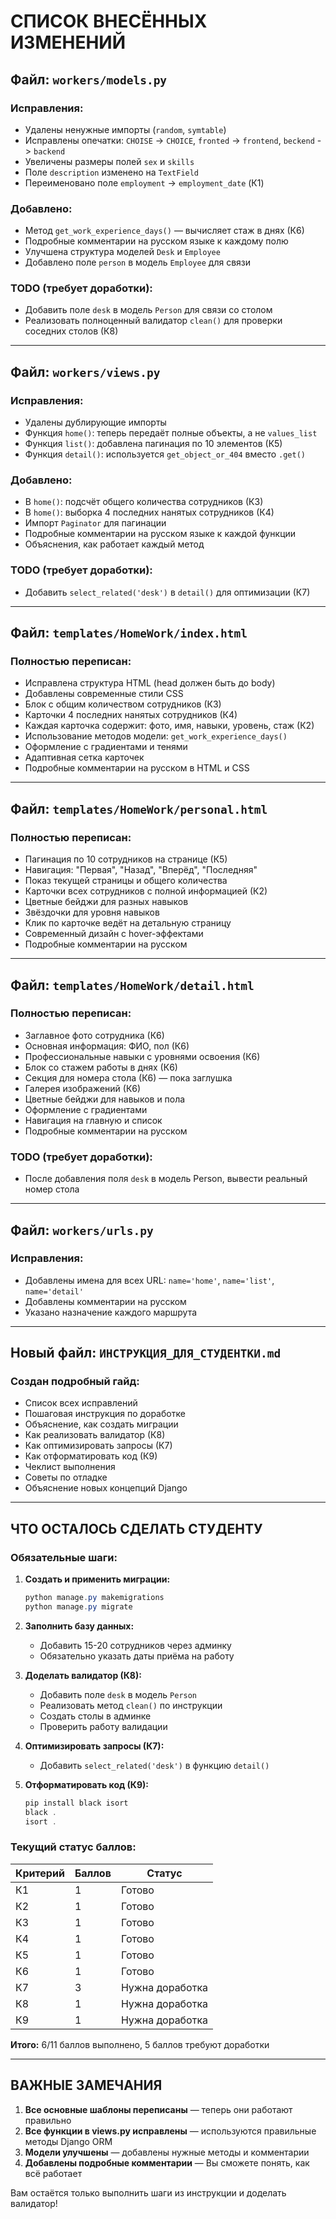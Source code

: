 # СПИСОК ВНЕСЁННЫХ ИЗМЕНЕНИЙ

## Файл: `workers/models.py`

### Исправления:
- Удалены ненужные импорты (`random`, `symtable`)
- Исправлены опечатки: `CHOISE` -> `CHOICE`, `fronted` -> `frontend`, `beckend` -> `backend`
- Увеличены размеры полей `sex` и `skills`
- Поле `description` изменено на `TextField`
- Переименовано поле `employment` -> `employment_date` (К1)

### Добавлено:
- Метод `get_work_experience_days()` — вычисляет стаж в днях (К6)
- Подробные комментарии на русском языке к каждому полю
- Улучшена структура моделей `Desk` и `Employee`
- Добавлено поле `person` в модель `Employee` для связи

### TODO (требует доработки):
- Добавить поле `desk` в модель `Person` для связи со столом
- Реализовать полноценный валидатор `clean()` для проверки соседних столов (К8)

---

## Файл: `workers/views.py`

### Исправления:
- Удалены дублирующие импорты
- Функция `home()`: теперь передаёт полные объекты, а не `values_list`
- Функция `list()`: добавлена пагинация по 10 элементов (К5)
- Функция `detail()`: используется `get_object_or_404` вместо `.get()`

### Добавлено:
- В `home()`: подсчёт общего количества сотрудников (К3)
- В `home()`: выборка 4 последних нанятых сотрудников (К4)
- Импорт `Paginator` для пагинации
- Подробные комментарии на русском языке к каждой функции
- Объяснения, как работает каждый метод

### TODO (требует доработки):
- Добавить `select_related('desk')` в `detail()` для оптимизации (К7)

---

## Файл: `templates/HomeWork/index.html`

### Полностью переписан:
- Исправлена структура HTML (head должен быть до body)
- Добавлены современные стили CSS
- Блок с общим количеством сотрудников (К3)
- Карточки 4 последних нанятых сотрудников (К4)
- Каждая карточка содержит: фото, имя, навыки, уровень, стаж (К2)
- Использование методов модели: `get_work_experience_days()`
- Оформление с градиентами и тенями
- Адаптивная сетка карточек
- Подробные комментарии на русском в HTML и CSS

---

## Файл: `templates/HomeWork/personal.html`

### Полностью переписан:
- Пагинация по 10 сотрудников на странице (К5)
- Навигация: "Первая", "Назад", "Вперёд", "Последняя"
- Показ текущей страницы и общего количества
- Карточки всех сотрудников с полной информацией (К2)
- Цветные бейджи для разных навыков
- Звёздочки для уровня навыков
- Клик по карточке ведёт на детальную страницу
- Современный дизайн с hover-эффектами
- Подробные комментарии на русском

---

## Файл: `templates/HomeWork/detail.html`

### Полностью переписан:
- Заглавное фото сотрудника (К6)
- Основная информация: ФИО, пол (К6)
- Профессиональные навыки с уровнями освоения (К6)
- Блок со стажем работы в днях (К6)
- Секция для номера стола (К6) — пока заглушка
- Галерея изображений (К6)
- Цветные бейджи для навыков и пола
- Оформление с градиентами
- Навигация на главную и список
- Подробные комментарии на русском

### TODO (требует доработки):
- После добавления поля `desk` в модель Person, вывести реальный номер стола

---

## Файл: `workers/urls.py`

### Исправления:
- Добавлены имена для всех URL: `name='home'`, `name='list'`, `name='detail'`
- Добавлены комментарии на русском
- Указано назначение каждого маршрута

---

## Новый файл: `ИНСТРУКЦИЯ_ДЛЯ_СТУДЕНТКИ.md`

### Создан подробный гайд:
- Список всех исправлений
- Пошаговая инструкция по доработке
- Объяснение, как создать миграции
- Как реализовать валидатор (К8)
- Как оптимизировать запросы (К7)
- Как отформатировать код (К9)
- Чеклист выполнения
- Советы по отладке
- Объяснение новых концепций Django

---

## ЧТО ОСТАЛОСЬ СДЕЛАТЬ СТУДЕНТУ

### Обязательные шаги:

1. **Создать и применить миграции:**
   ```powershell
   python manage.py makemigrations
   python manage.py migrate
   ```

2. **Заполнить базу данных:**
   - Добавить 15-20 сотрудников через админку
   - Обязательно указать даты приёма на работу

3. **Доделать валидатор (К8):**
   - Добавить поле `desk` в модель `Person`
   - Реализовать метод `clean()` по инструкции
   - Создать столы в админке
   - Проверить работу валидации

4. **Оптимизировать запросы (К7):**
   - Добавить `select_related('desk')` в функцию `detail()`

5. **Отформатировать код (К9):**
   ```powershell
   pip install black isort
   black .
   isort .
   ```

### Текущий статус баллов:

| Критерий | Баллов | Статус |
|----------|--------|--------|
| К1 | 1 | Готово |
| К2 | 1 | Готово |
| К3 | 1 | Готово |
| К4 | 1 | Готово |
| К5 | 1 | Готово |
| К6 | 1 | Готово |
| К7 | 3 | Нужна доработка |
| К8 | 1 | Нужна доработка |
| К9 | 1 | Нужна доработка |

**Итого:** 6/11 баллов выполнено, 5 баллов требуют доработки

---

## ВАЖНЫЕ ЗАМЕЧАНИЯ

1. **Все основные шаблоны переписаны** — теперь они работают правильно
2. **Все функции в views.py исправлены** — используются правильные методы Django ORM
3. **Модели улучшены** — добавлены нужные методы и комментарии
4. **Добавлены подробные комментарии** — Вы сможете понять, как всё работает

Вам остаётся только выполнить шаги из инструкции и доделать валидатор!
